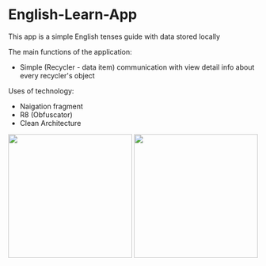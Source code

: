 # English-Learn-App

This app is a simple English tenses guide with data stored locally

The main functions of the application:
- Simple (Recycler - data item) communication with view detail info about every  recycler's object 

Uses of technology:
- Naigation fragment
- R8 (Obfuscator)
- Clean Architecture

 <img src="https://user-images.githubusercontent.com/52855607/208784210-d497cb00-b1d8-4959-93ed-26001fcf16ca.png" width="250"> <img src="https://user-images.githubusercontent.com/52855607/208784215-84769828-0cb5-492a-93a5-5b02d4055f9d.png" width="250">
